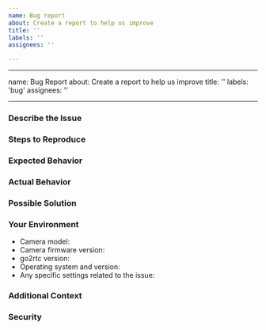 ```yaml
---
name: Bug report
about: Create a report to help us improve
title: ''
labels: ''
assignees: ''

---
```


---
name: Bug Report
about: Create a report to help us improve
title: ''
labels: 'bug'
assignees: ''

---

### Describe the Issue
<!-- A clear and concise description of what the bug is. -->

### Steps to Reproduce
<!--
1. Go to '...'
2. Click on '....'
3. Scroll down to '....'
4. See error
-->

### Expected Behavior
<!-- A clear and concise description of what you expected to happen. -->

### Actual Behavior
<!-- A clear and concise description of what actually happened. -->

### Possible Solution
<!-- Not obligatory, but suggest a fix/reason for the bug, -->

### Your Environment
<!-- Include as many relevant details about the environment you experienced the bug in -->
- Camera model:
- Camera firmware version:
- go2rtc version:
- Operating system and version:
- Any specific settings related to the issue:

### Additional Context
<!-- Add any other context about the problem here, such as logs, screenshots, etc. -->

### Security
<!-- If you discover a security vulnerability, please do not disclose it publicly until we've had a chance to address it. Contact us directly instead. -->
